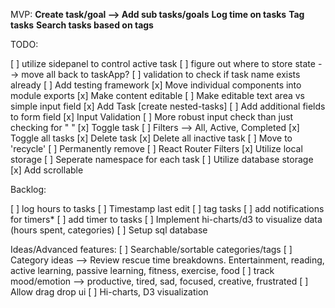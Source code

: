 MVP:
**Create task/goal --> Add sub tasks/goals**
**Log time on tasks**
**Tag tasks**
**Search tasks based on tags**



TODO:

[ ] utilize sidepanel to control active task
[ ] figure out where to store state --> move all back to taskApp?
[ ] validation to check if task name exists already
[ ] Add testing framework
[x] Move individual components into module exports
[x] Make content editable
  [ ] Make editable text area vs simple input field
[x] Add Task
  [create nested-tasks]
 [ ] Add additional fields to form field
 [x] Input Validation
   [ ] More robust input check than just checking for " "
[x] Toggle task
[ ] Filters --> All, Active, Completed
[x] Toggle all tasks
[x] Delete task
[x] Delete all inactive task
[ ] Move to 'recycle'
[ ] Permanently remove
[ ] React Router Filters
[x] Utilize local storage
[ ] Seperate namespace for each task
[ ] Utilize database storage
[x] Add scrollable

Backlog:

[ ] log hours to tasks
[ ] Timestamp last edit
[ ] tag tasks
  [ ] add notifications for timers*
[ ] add timer to tasks
[ ] Implement hi-charts/d3 to visualize data (hours spent, categories)
[ ] Setup sql database

Ideas/Advanced features:
[ ] Searchable/sortable categories/tags
[ ] Category ideas --> Review rescue time breakdowns. Entertainment, reading, active learning, passive learning, fitness, exercise, food
  [ ] track mood/emotion --> productive, tired, sad, focused, creative, frustrated
[ ] Allow drag drop ui
[ ] Hi-charts, D3 visualization

